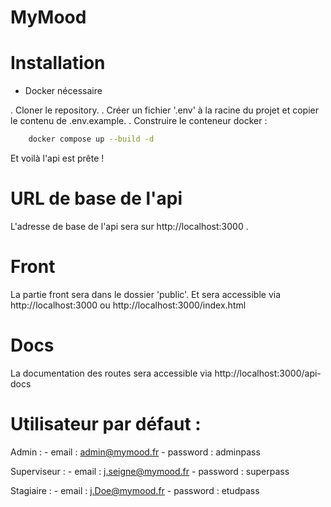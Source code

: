 # MyMood




# Installation

- Docker nécessaire

. Cloner le repository.
. Créer un fichier '.env' à la racine du projet et copier le contenu de .env.example.
. Construire le conteneur docker :

```sh
    docker compose up --build -d
```



Et voilà l'api est prête !

# URL de base de l'api
L'adresse de base de l'api sera sur http://localhost:3000 .


# Front
La partie front sera dans le dossier 'public'.
Et sera accessible via http://localhost:3000 ou http://localhost:3000/index.html

# Docs
La documentation des routes sera accessible via http://localhost:3000/api-docs

# Utilisateur par défaut : 
Admin : 
    - email : admin@mymood.fr
    - password : adminpass

Superviseur : 
    - email : j.seigne@mymood.fr
    - password : superpass
  
Stagiaire : 
    - email : j.Doe@mymood.fr
    - password : etudpass